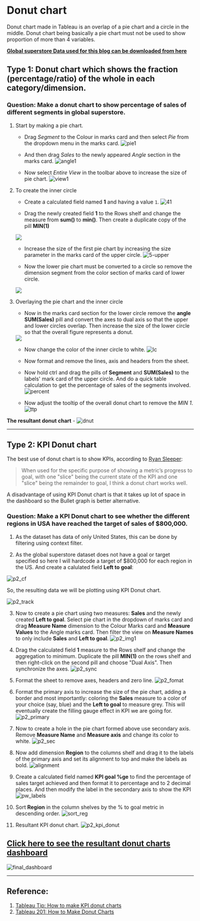 # Donut chart

Donut chart made in Tableau is an overlap of a pie chart and a circle in the middle. Donut chart being basically a pie chart must not be used to show proportion of more than 4 variables. 

__[Global superstore Data used for this blog can be downloaded from here](https://1drv.ms/x/s!Al_62RL1SdJmiUZ17zQ5m6hokJLu?e=WZciJa)__  


## Type 1: Donut chart which shows the fraction (percentage/ratio) of the whole in each category/dimension.

### Question: Make a donut chart to show percentage of sales of different segments in global superstore.

1. Start by making a pie chart.
	- Drag _Segment_ to the Colour in marks card and then select _Pie_ from the dropdown menu in the marks card.
	![pie1](../../images/tableau/diff_viz_tableau/donut/1_drag.PNG)

	- And then drag _Sales_ to the newly appeared _Angle_ section in the marks card.
	![angle1](../../images/tableau/diff_viz_tableau/donut/2_angle.PNG)

	- Now select _Entire View_ in the toolbar above to increase the size of pie chart.
	![view1](../../images/tableau/diff_viz_tableau/donut/3_view.PNG)


2. To create the inner circle 

	- Create a calculated field named __1__ and having a value `1`. 
	 ![41](../../images/tableau/diff_viz_tableau/donut/4_1.PNG)

	- Drag the newly created field __1__ to the Rows shelf and change the measure from __sum()__ to __min()__. Then create a duplicate copy of the pill __MIN(1)__ 
	<img src="../../images/tableau/diff_viz_tableau/donut/min_1.gif?raw=true"/>

	- Increase the size of the first pie chart by increasing the size parameter in the marks card of the upper circle.
	![5-upper](../../images/tableau/diff_viz_tableau/donut/5_size_upper_circle.PNG)

	- Now the lower pie chart must be converted to a circle so remove the dimension segment from the color section of marks card of lower circle. 
	<img src="../../images/tableau/diff_viz_tableau/donut/lower.gif?raw=true"/> 

3. Overlaying the pie chart and the inner circle

	- Now in the marks card section for the lower circle remove the __angle SUM(Sales)__ pill and convert the axes to dual axis so that the upper and lower circles overlap. Then increase the size of the lower circle so that the overall figure represents a donut.
	<img src="../../images/tableau/diff_viz_tableau/donut/lower.gif?raw=true"/> 

	- Now change the color of the inner circle to white.
	![lc](../../images/tableau/diff_viz_tableau/donut/6_lower_circle.PNG)

	- Now format and remove the lines, axis and headers from the sheet.
	- Now hold ctrl and drag the pills of __Segment__ and __SUM(Sales)__ to the labels' mark card of the upper circle. And do a quick table calculation to get the percentage of sales of the segments involved.
	![percent](../../images/tableau/diff_viz_tableau/donut/percent.PNG)
	- Now adjust the tooltip of the overall donut chart to remove the _MIN 1_.
	![ttp](../../images/tableau/diff_viz_tableau/donut/tooltip.png)

__The resultant donut chart__ - 
![dnut](../../images/tableau/diff_viz_tableau/donut/donut.png)


***

## Type 2: KPI Donut chart

The best use of donut chart is to show KPIs, according to [Ryan Sleeper](https://evolytics.com/blog/tableau-201-how-to-make-donut-charts/):
> When used for the specific purpose of showing a metric’s progress to goal, with one "slice" being the current state of the KPI and one "slice" being the remainder to goal, I think a donut chart works well. 

A disadvantage of using KPI Donut chart is that it takes up lot of space in the dashboard so the Bullet graph is better alternative. 


### Question: Make a KPI Donut chart to see whether the different regions in USA have reached the target of sales of $800,000.

1. As the dataset has data of only United States, this can be done by filtering using context filter.

2. As the global superstore dataset does not have a goal or target specified so here I will hardcode a target of $800,000 for each region in the US.
And create a calulated field __Left to goal__:

![p2_cf](../../images/tableau/diff_viz_tableau/donut/p2_cf.PNG)

So, the resulting data we will be plotting using KPI Donut chart.

![p2_track](../../images/tableau/diff_viz_tableau/donut/p2_track.PNG)

3. Now to create a pie chart using two measures: __Sales__ and the newly created __Left to goal__. Select pie chart in the dropdown of marks card and drag __Measure Name__ dimension to the Colour Marks card and __Measure Values__ to the Angle marks card. Then filter the view on __Measure Names__ to only include __Sales__ and __Left to goal__. 
![p2_img1](../../images/tableau/diff_viz_tableau/donut/p2_img1.PNG)

4. Drag the calculated field __1__ measure to the Rows shelf and change the aggregation to minimum. Duplicate the pill __MIN(1)__ on the rows shelf and then right-click on the second pill and choose "Dual Axis". Then synchronize the axes.
![p2_sync](../../images/tableau/diff_viz_tableau/donut/p2_sync.PNG)

5. Format the sheet to remove axes, headers and zero line.
![p2_fomat](../../images/tableau/diff_viz_tableau/donut/p2_fomat.PNG)

6. Format the primary axis to increase the size of the pie chart, adding a border and most importantly: coloring the __Sales__ measure to a color of your choice (say, blue) and the __Left to goal__ to measure grey. This will eventually create the filling gauge effect in KPI we are going for.
![p2_primary](../../images/tableau/diff_viz_tableau/donut/p2_primary.PNG)

7. Now to create a hole in the pie chart formed above use secondary axis. Remove __Measure Name__ and __Measure axis__ and change its color to white. 
![p2_sec](../../images/tableau/diff_viz_tableau/donut/p2_sec.PNG)

8. Now add dimension __Region__ to the columns shelf and drag it to the labels of the primary axis and set its alignment to top and make the labels as bold.
![alignment](../../images/tableau/diff_viz_tableau/donut/p2_alignment.png)

9. Create a calculated field named __KPI goal %ge__ to find the percentage of sales target achieved and then format it to percentage and to 2 decimal places.
And then modify the label in the secondary axis to show the KPI
![pw_labels](../../images/tableau/diff_viz_tableau/donut/pw_labels.PNG)

10. Sort __Region__ in the column shelves by the % to goal metric in descending order.
![sort_reg](../../images/tableau/diff_viz_tableau/donut/p2_sort_region.PNG)
 
11. Resultant KPI donut chart.
![p2_kpi_donut](../../images/tableau/diff_viz_tableau/donut/p2_kpi_donut.PNG)

## [Click here to see the resultant donut charts dashboard](https://public.tableau.com/views/Donutchart_15844398959790/Dashboard3?:display_count=y&publish=yes&:origin=viz_share_link)

![final_dashboard](../../images/tableau/diff_viz_tableau/donut/dashboard_final.PNG)


***
## Reference:
1. [Tableau Tip: How to make KPI donut charts](http://www.vizwiz.com/2014/12/donutcharts.html)
2. [Tableau 201: How to Make Donut Charts](https://evolytics.com/blog/tableau-201-how-to-make-donut-charts/)

